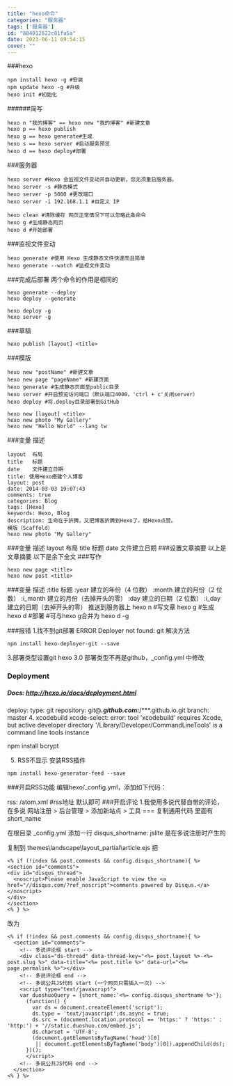```yaml
---
title: "hexo命令"
categories: "服务器"
tags: ['服务器']
id: "884012622c81fa5a"
date: 2023-06-11 09:54:15
cover: ""
---
```


###hexo

```
npm install hexo -g #安装  
npm update hexo -g #升级  
hexo init #初始化
```

######简写

```
hexo n "我的博客" == hexo new "我的博客" #新建文章
hexo p == hexo publish
hexo g == hexo generate#生成
hexo s == hexo server #启动服务预览
hexo d == hexo deploy#部署
```

###服务器

```
hexo server #Hexo 会监视文件变动并自动更新，您无须重启服务器。
hexo server -s #静态模式
hexo server -p 5000 #更改端口
hexo server -i 192.168.1.1 #自定义 IP
```

```
hexo clean #清除缓存 网页正常情况下可以忽略此条命令
hexo g #生成静态网页
hexo d #开始部署
```

###监视文件变动

```
hexo generate #使用 Hexo 生成静态文件快速而且简单
hexo generate --watch #监视文件变动
```

###完成后部署
两个命令的作用是相同的

```
hexo generate --deploy
hexo deploy --generate
```

```
hexo deploy -g
hexo server -g
```

###草稿

```
hexo publish [layout] <title>
```

###模版

```
hexo new "postName" #新建文章
hexo new page "pageName" #新建页面
hexo generate #生成静态页面至public目录
hexo server #开启预览访问端口（默认端口4000，'ctrl + c'关闭server）
hexo deploy #将.deploy目录部署到GitHub
```

```
hexo new [layout] <title>
hexo new photo "My Gallery"
hexo new "Hello World" --lang tw
```

###变量	描述

```
layout	布局
title	标题
date	文件建立日期
title: 使用Hexo搭建个人博客
layout: post
date: 2014-03-03 19:07:43
comments: true
categories: Blog
tags: [Hexo]
keywords: Hexo, Blog
description: 生命在于折腾，又把博客折腾到Hexo了。给Hexo点赞。
模版（Scaffold）
hexo new photo "My Gallery"
```

###变量	描述
layout	布局
title	标题
date	文件建立日期
###设置文章摘要
以上是文章摘要 <!--more--> 以下是余下全文 
###写作

```
hexo new page <title>
hexo new post <title>
```

###变量	描述
:title	标题
:year	建立的年份（4 位数）
:month	建立的月份（2 位数）
:i_month	建立的月份（去掉开头的零）
:day	建立的日期（2 位数）
:i_day	建立的日期（去掉开头的零）
推送到服务器上
hexo n #写文章
hexo g #生成
hexo d #部署 #可与hexo g合并为 hexo d -g

###报错
1.找不到git部署
ERROR Deployer not found: git
解决方法

```
npm install hexo-deployer-git --save
```

3.部署类型设置git
hexo 3.0 部署类型不再是github，_config.yml 中修改

### Deployment
##### Docs: http://hexo.io/docs/deployment.html
deploy:
  type: git
  repository: git@***.github.com:***/***.github.io.git
  branch: master
4. xcodebuild
xcode-select: error: tool 'xcodebuild' requires Xcode, but active developer directory '/Library/Developer/CommandLineTools' is a command line tools instance

npm install bcrypt

5. RSS不显示
安装RSS插件

```
npm install hexo-generator-feed --save
```

###开启RSS功能
编辑hexo/_config.yml，添加如下代码：

rss: /atom.xml #rss地址  默认即可
###开启评论
1.我使用多说代替自带的评论，在多说 网站注册 > 后台管理 > 添加新站点 > 工具 === 复制通用代码 里面有 short_name

在根目录 _config.yml 添加一行 disqus_shortname: jslite 是在多说注册时产生的

复制到 themes\landscape\layout\_partial\article.ejs
把

```
<% if (!index && post.comments && config.disqus_shortname){ %>
<section id="comments">
<div id="disqus_thread">
  <noscript>Please enable JavaScript to view the <a href="//disqus.com/?ref_noscript">comments powered by Disqus.</a></noscript>
</div>
</section>
<% } %>
```

改为

```
<% if (!index && post.comments && config.disqus_shortname){ %>
  <section id="comments">
    <!-- 多说评论框 start -->
    <div class="ds-thread" data-thread-key="<%= post.layout %>-<%= post.slug %>" data-title="<%= post.title %>" data-url="<%= page.permalink %>"></div>
    <!-- 多说评论框 end -->
    <!-- 多说公共JS代码 start (一个网页只需插入一次) -->
    <script type="text/javascript">
    var duoshuoQuery = {short_name:'<%= config.disqus_shortname %>'};
      (function() {
        var ds = document.createElement('script');
        ds.type = 'text/javascript';ds.async = true;
        ds.src = (document.location.protocol == 'https:' ? 'https:' : 'http:') + '//static.duoshuo.com/embed.js';
        ds.charset = 'UTF-8';
        (document.getElementsByTagName('head')[0] 
         || document.getElementsByTagName('body')[0]).appendChild(ds);
      })();
      </script>
    <!-- 多说公共JS代码 end -->
  </section>
<% } %>
```

